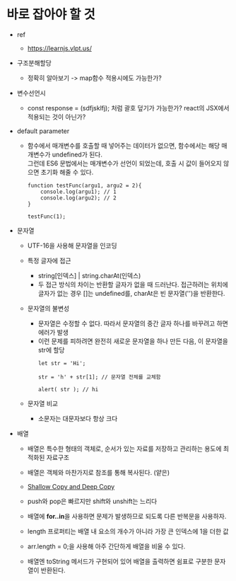 # 바로 잡아야 할 것
- ref
    - https://learnjs.vlpt.us/

- 구조분해할당
    - 정확히 알아보기 -> map함수 적용시에도 가능한가?

- 변수선언시
    - const response = (sdfjsklfj); 처럼 괄호 덮기가 가능한가? react의 JSX에서 적용되는 것이 아닌가?

- default parameter
    - 함수에서 매개변수를 호출할 때 넣어주는 데이터가 없으면, 함수에서는 해당 매개변수가 undefined가 된다.   
    그런데 ES6 문법에서는 매개변수가 선언이 되었는데, 호출 시 값이 들어오지 않으면 초기화 해줄 수 있다.

        ```
        function testFunc(argu1, argu2 = 2){
            console.log(argu1); // 1
            console.log(argu2); // 2
        }

        testFunc(1);
        ```
- 문자열        
    -  UTF-16을 사용해 문자열을 인코딩

    - 특정 글자에 접근
        - string[인덱스] | string.charAt(인덱스)
        - 두 접근 방식의 차이는 반환할 글자가 없을 때 드러난다. 접근하려는 위치에 글자가 없는 경우 []는 undefined를, charAt은 빈 문자열('')을 반환한다.
    - 문자열의 불변성
        - 문자열은 수정할 수 없다. 따라서 문자열의 중간 글자 하나를 바꾸려고 하면 에러가 발생
        - 이런 문제를 피하려면 완전히 새로운 문자열을 하나 만든 다음, 이 문자열을 str에 할당
            ```
            let str = 'Hi';

            str = 'h' + str[1]; // 문자열 전체를 교체함

            alert( str ); // hi
            ```
    - 문자열 비교
        - 소문자는 대문자보다 항상 크다
- 배열
    - 배열은 특수한 형태의 객체로, 순서가 있는 자료를 저장하고 관리하는 용도에 최적화된 자료구조
    - 배열은 객체와 마찬가지로 참조를 통해 복사된다. (얕은)
    - [Shallow Copy and Deep Copy](https://velog.io/@th0566/Javascript-%EC%96%95%EC%9D%80-%EB%B3%B5%EC%82%AC-%EA%B9%8A%EC%9D%80-%EB%B3%B5%EC%82%AC)

    - push와 pop은 빠르지만 shift와 unshift는 느리다
    - 배열에 **for..in**을 사용하면 문제가 발생하므로 되도록 다른 반복문을 사용하자.
    - length 프로퍼티는 배열 내 요소의 개수가 아니라 가장 큰 인덱스에 1을 더한 값
    - arr.length = 0;을 사용해 아주 간단하게 배열을 비울 수 있다.
    - 배열엔 toString 메서드가 구현되어 있어 배열을 출력하면 쉼표로 구분한 문자열이 반환된다.